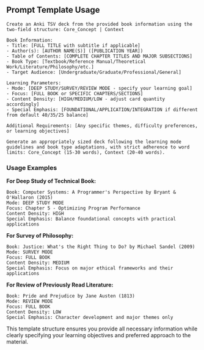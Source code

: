 ## Prompt Template Usage

```
Create an Anki TSV deck from the provided book information using the two-field structure: Core_Concept | Context

Book Information:
- Title: [FULL TITLE with subtitle if applicable]
- Author(s): [AUTHOR NAME(S)] ([PUBLICATION YEAR])
- Table of Contents: [COMPLETE CHAPTER TITLES AND MAJOR SUBSECTIONS]
- Book Type: [Textbook/Reference Manual/Theoretical Work/Literature/Philosophy/etc.]
- Target Audience: [Undergraduate/Graduate/Professional/General]

Learning Parameters:
- Mode: [DEEP STUDY/SURVEY/REVIEW MODE - specify your learning goal]
- Focus: [FULL BOOK or SPECIFIC CHAPTERS/SECTIONS]
- Content Density: [HIGH/MEDIUM/LOW - adjust card quantity accordingly]
- Special Emphasis: [FOUNDATIONAL/APPLICATION/INTEGRATION if different from default 40/35/25 balance]

Additional Requirements: [Any specific themes, difficulty preferences, or learning objectives]

Generate an appropriately sized deck following the learning mode guidelines and book type adaptations, with strict adherence to word limits: Core_Concept (15-30 words), Context (20-40 words).
```

### Usage Examples

**For Deep Study of Technical Book:**
```
Book: Computer Systems: A Programmer's Perspective by Bryant & O'Hallaron (2015)
Mode: DEEP STUDY MODE
Focus: Chapter 5 - Optimizing Program Performance
Content Density: HIGH
Special Emphasis: Balance foundational concepts with practical applications
```

**For Survey of Philosophy:**
```
Book: Justice: What's the Right Thing to Do? by Michael Sandel (2009)
Mode: SURVEY MODE  
Focus: FULL BOOK
Content Density: MEDIUM
Special Emphasis: Focus on major ethical frameworks and their applications
```

**For Review of Previously Read Literature:**
```
Book: Pride and Prejudice by Jane Austen (1813)
Mode: REVIEW MODE
Focus: FULL BOOK
Content Density: LOW
Special Emphasis: Character development and major themes only
```

This template structure ensures you provide all necessary information while clearly specifying your learning objectives and preferred approach to the material.